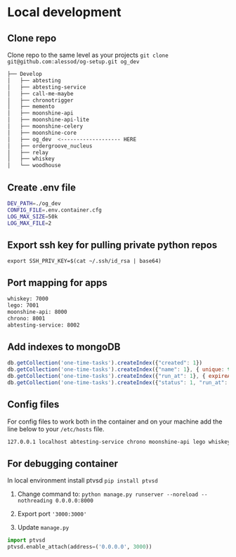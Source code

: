 # Local development

## Clone repo

Clone repo to the same level as your projects `git clone git@github.com:alessod/og-setup.git og_dev`

```bash
├── Develop
│   ├── abtesting
│   ├── abtesting-service
│   ├── call-me-maybe
│   ├── chronotrigger
│   ├── memento
│   ├── moonshine-api
│   ├── moonshine-api-lite
│   ├── moonshine-celery
│   ├── moonshine-core
│   ├── og_dev  <------------------- HERE
│   ├── ordergroove_nucleus
│   ├── relay
│   ├── whiskey
│   └── woodhouse
```

## Create .env file

```bash
DEV_PATH=./og_dev
CONFIG_FILE=.env.container.cfg
LOG_MAX_SIZE=50k
LOG_MAX_FILE=2
```

## Export ssh key for pulling private python repos

`export SSH_PRIV_KEY=$(cat ~/.ssh/id_rsa | base64)`

## Port mapping for apps

```bash
whiskey: 7000
lego: 7001
moonshine-api: 8000
chrono: 8001
abtesting-service: 8002
```

## Add indexes to mongoDB

```javascript
db.getCollection('one-time-tasks').createIndex({"created": 1})
db.getCollection('one-time-tasks').createIndex({"name": 1}, { unique: true })
db.getCollection('one-time-tasks').createIndex({"run_at": 1}, { expireAfterSeconds: 7776000 })
db.getCollection('one-time-tasks').createIndex({"status": 1, "run_at": 1})
```

## Config files

For config files to work both in the container and on your machine add the line below to your `/etc/hosts` file.

```bash
127.0.0.1 localhost abtesting-service chrono moonshine-api lego whiskey mariadb memcached mongo rabbitmq redis
```

## For debugging container

In local environment install ptvsd `pip install ptvsd`

1. Change command to: `python manage.py runserver --noreload --nothreading 0.0.0.0:8000`

2. Export port `'3000:3000'`

3. Update `manage.py`

```python
import ptvsd
ptvsd.enable_attach(address=('0.0.0.0', 3000))
```
